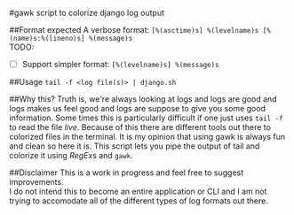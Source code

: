 #gawk script to colorize django log output

##Format expected
A verbose format: `[%(asctime)s] %(levelname)s [%(name)s:%(lineno)s] %(message)s`  
TODO:
 - [ ] Support simpler format: `[%(levelname)s] %(message)s`

##Usage
`tail -f <log file(s)> | django.sh`

##Why this?
Truth is, we're always looking at logs and logs are good and logs makes us feel good and logs are suppose to give you some good information. Some times this is particularly difficult if one just uses `tail -f` to read the file *live*. Because of this there are different tools out there to colorized files in the terminal. It is my opinion that using gawk is always fun and clean so here it is. This script lets you pipe the output of tail and colorize it using *RegEx*s and `gawk`. 

##Disclaimer
This is a work in progress and feel free to suggest improvements.   
I do not intend this to become an entire application or CLI and I am not trying to accomodate all of the different types of log formats out there.  

